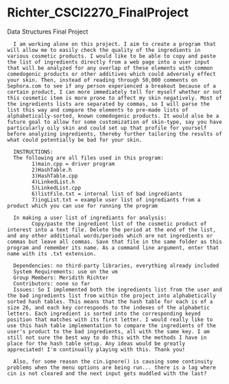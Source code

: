 # Richter_CSCI2270_FinalProject
Data Structures Final Project

      I am working alone on this project. I aim to create a program that will allow me to easily check the quality of the ingredients in various cosmetic products. I would like to be able to copy and paste the list of ingredients directly from a web page into a user input that will be analyzed for any overlap of these elements with common comedogenic products or other additives which could adversely effect your skin. Then, instead of reading through 50,000 comments on Sephora.com to see if any person experienced a breakout because of a certain product, I can more immediately tell for myself whether or not this cosmetic item is more prone to affect my skin negatively. Most of the ingredients lists are separated by commas, so I will parse the list this way and compare the elements to pre-made lists of alphabetically-sorted, known comedogenic products. It would also be a future goal to allow for some customization of skin-type, say you have particularly oily skin and could set up that profile for yourself before analyzing ingredients, thereby further tailoring the results of what could potentially be bad for your skin.
      
      INSTRUCTIONS:
      The following are all files used in this program:
            1)main.cpp = driver program
            2)HashTable.h
            3)HashTable.cpp
            4)LinkedList.h
            5)LinkedList.cpp
            6)listFile.txt = internal list of bad ingrediants
            7)ingList.txt = example user list of ingrediants from a product which you can use for running the program
            
      In making a user list of ingrediants for analysis:
            Copy/paste the ingredient list of the cosmetic product of interest into a text file. Delete the period at the end of the list, and any other additional words/periods which are not ingredients or commas but leave all commas. Save that file in the same folder as this program and remember its name. As a command line argument, enter that name with its .txt extension.
            
      Dependencies: no third-party libraries, everything already included
      System Requirements: use on the vm
      Group Members: Meridith Richter
      Contributors: none so far
      Issues: So I implemented both the ingredients list from the user and the bad ingredients list from within the project into alphabetically sorted hash tables. This means that the hash table for each is of a size 26, and each key corresponds to the indexes of the alphabetic letters. Each ingredient is sorted into the corresponding keyed position that matches with its first letter. I would really like to use this hash table implementation to compare the ingredients of the user's product to the bad ingredients, all with the same key. I am still not sure the best way to do this with the methods I have in place for the hash table setup. Any ideas would be greatly appreciated! I'm continually playing with this. Thank you!
      
      Also, for some reason the cin.ignore() is causing some continuity problems when the menu options are being run... there is a lag where cin is not cleared and the next input gets muddled with the last?


